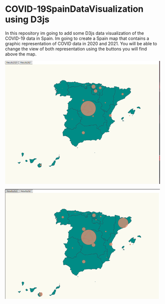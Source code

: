 # COVID-19SpainDataVisualization using D3js
In this repository im going to add some D3js data visualization of the COVID-19 data in Spain. Im going to create a Spain map that contains a graphic representation of COVID data in 2020 and 2021. You will be able to change the view of both representation using the buttons you will find above the map.

![Results2020](./Tarea1/content/Results2020.PNG "affected coronavirus 2020")

![Results2021](./Tarea1/content/Results2021.PNG "affected coronavirus 2021")
